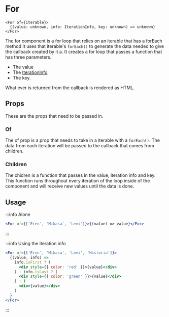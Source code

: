# For

```tsx
<For of={iterable}>
  {(value: unknown, info: IterationInfo, key: unknown) => unknown}
</For>
```

The for component is a for loop that relies on an iterable that has a forEach method It uses that iterable's `forEach()` to generate the data needed to give the callback created by it a. It creates a for loop that passes a function that has three parameters.

- The value
- The [IterationInfo](/libraries/utilities/iteration-generators#iteration-info)
- The key.

What ever is returned from the callback is rendered as HTML.

## Props

These are the props that need to be passed in.

### Of

The of prop is a prop that needs to take in a iterable with a `forEach()`.
The data from each iteration will be passed to the callback that comes from children.

### Children

The chidren is a function that passes in the value, iteration info and key.
This function runs throughout every iteration of the loop inside of the component and will receive new values until the data is done.

## Usage

:::info Alone

```jsx
<For of={['Eren', 'Mikasa', 'Levi']}>{(value) => value}</For>
```

:::

:::info Using the iteration info

```jsx
<For of={['Eren', 'Mikasa', 'Levi', 'Historia']}>
  {(value, info) =>
    info.isFirst ? (
      <div style={{ color: 'red' }}>{value}</div>
    ) : info.isLast ? (
      <div style={{ color: 'green' }}>{value}</div>
    ) : (
      <div>{value}</div>
    )
  }
</For>
```

:::
